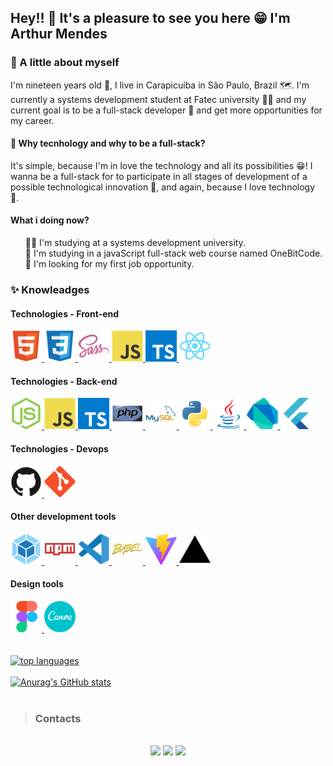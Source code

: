 ## Hey!! 👋 It's a pleasure to see you here 😁 I'm Arthur Mendes

### 🤩 A little about myself
I'm nineteen years old 🥳, I live in Carapicuíba in São Paulo, Brazil 🗺. I'm currently a systems development student at Fatec university 👨‍🎓 and my current goal is to be a full-stack developer 🥷 and get more opportunities for my career.

<h4>🤔 Why tecnhology and why to be a full-stack?</h4>
It's simple, because I'm in love the technology and all its possibilities 😁! I wanna be a full-stack for to participate in all stages of development of a possible technological innovation 🤯, and again, because I love technology 💌.

<h4>What i doing now?</h4>
<ul>
  👨‍🎓 I'm studying at a systems development university. <br/>
  🧠 I'm studying in a javaScript full-stack web course named OneBitCode. <br/>
  🎯 I'm looking for my first job opportunity. <br/>
</ul>

### ✨ Knowleadges

<div>
  <h4>Technologies - Front-end</h4>
  <a href="https://github.com/Arthur-Mendes-M?tab=repositories">
    <code><img src="https://github.com/Arthur-Mendes-M/Arthur-Mendes-M/blob/main/.github/html5-original.svg" width="50" title="HTML5" /></code>
    <code><img src="https://github.com/Arthur-Mendes-M/Arthur-Mendes-M/blob/main/.github/css3-original.svg" width="50" title="CSS3" /></code>
    <code><img src="https://github.com/Arthur-Mendes-M/Arthur-Mendes-M/blob/main/.github/sass-original.svg" width="50" title="SASS" /></code>
    <code><img src="https://github.com/Arthur-Mendes-M/Arthur-Mendes-M/blob/main/.github/javascript-original.svg" width="50" title="Javascript" /></code>
    <code><img src="https://github.com/Arthur-Mendes-M/Arthur-Mendes-M/blob/main/.github/typescript-original.svg" width="50" title="Typescript" /></code>
    <code><img src="https://github.com/Arthur-Mendes-M/Arthur-Mendes-M/blob/main/.github/react-original.svg" width="50" title="React" /></code>
  </a>
  
  <h4>Technologies - Back-end</h4>
  <a href="https://github.com/Arthur-Mendes-M?tab=repositories">
    <code><img src="https://github.com/Arthur-Mendes-M/Arthur-Mendes-M/blob/main/.github/nodejs-original.svg" width="50" title="Node.JS" /></code>
    <code><img src="https://github.com/Arthur-Mendes-M/Arthur-Mendes-M/blob/main/.github/javascript-original.svg" width="50" title="Javascript" /></code>
    <code><img src="https://github.com/Arthur-Mendes-M/Arthur-Mendes-M/blob/main/.github/typescript-original.svg" width="50" title="Typescript" /></code>
    <code><img src="https://github.com/Arthur-Mendes-M/Arthur-Mendes-M/blob/main/.github/php-original.svg" width="50" title="PHP" /></code>
    <code><img src="https://github.com/Arthur-Mendes-M/Arthur-Mendes-M/blob/main/.github/mysql-original-wordmark.svg" width="50" title="MySql" /></code>
    <code><img src="https://github.com/Arthur-Mendes-M/Arthur-Mendes-M/blob/main/.github/python-original.svg" width="50" title="Python" /></code>
    <code><img src="https://github.com/Arthur-Mendes-M/Arthur-Mendes-M/blob/main/.github/java-original.svg" width="50" title="Java" /></code>
    <code><img src="https://github.com/Arthur-Mendes-M/Arthur-Mendes-M/blob/main/.github/dart-original.svg" width="50" title="Dart" /></code>
    <code><img src="https://github.com/Arthur-Mendes-M/Arthur-Mendes-M/blob/main/.github/flutter-original.svg" width="50" title="Flutter" /></code>
  </a>
  
  <h4>Technologies - Devops</h4>
  <a href="https://github.com/Arthur-Mendes-M?tab=repositories">
    <code><img src="https://github.com/Arthur-Mendes-M/Arthur-Mendes-M/blob/main/.github/github-original.svg" width="50" title="Github" /></code>
    <code><img src="https://github.com/Arthur-Mendes-M/Arthur-Mendes-M/blob/main/.github/git-original.svg" width="50" title="Git" /></code>
  </a>
  
  <h4>Other development tools</h4>
  <a href="https://github.com/Arthur-Mendes-M?tab=repositories">
    <code><img src="https://github.com/Arthur-Mendes-M/Arthur-Mendes-M/blob/main/.github/webpack-original.svg" width="50" title="Webpack" /></code>
    <code><img src="https://github.com/Arthur-Mendes-M/Arthur-Mendes-M/blob/main/.github/npm-original-wordmark.svg" width="50" title="npm" /></code>
    <code><img src="https://github.com/Arthur-Mendes-M/Arthur-Mendes-M/blob/main/.github/vscode-original.svg" width="50" title="Visual Studio Code" /></code>
    <code><img src="https://github.com/Arthur-Mendes-M/Arthur-Mendes-M/blob/main/.github/babel-original.svg" width="50" title="Babel" /></code>
    <code><img src="https://github.com/Arthur-Mendes-M/Arthur-Mendes-M/blob/main/.github/vite.svg" width="50" title="Vite" /></code>
    <code><img src="https://github.com/Arthur-Mendes-M/Arthur-Mendes-M/blob/main/.github/vercel.svg" width="50" title="Vercel" /></code>
  </a>
 
  <h4>Design tools</h4>
  <a href="https://github.com/Arthur-Mendes-M?tab=repositories">
    <code><img src="https://github.com/Arthur-Mendes-M/Arthur-Mendes-M/blob/main/.github/figma-original.svg" width="50" title="Figma" /></code>
    <code><img src="https://github.com/Arthur-Mendes-M/Arthur-Mendes-M/blob/main/.github/canva-original.svg" width="50" title="Canva" /></code>
  </a>
</div>

<br />
<br />

<div>
  <a href="https://github.com/Arthur-Mendes-M?tab=repositories">
    <img src="https://github-readme-stats.vercel.app/api/top-langs/?username=Arthur-Mendes-M&layout=compact&theme=transparent&langs_count=10" alt="top languages" />
  </a>
</div>

<br/>

<div>    
  <a href="https://github.com/Arthur-Mendes-M?tab=repositories">
    <img src="https://github-readme-stats.vercel.app/api?username=Arthur-Mendes-M&show_icons=true&theme=transparent&count_private=true&include_all_commits=true" alt="Anurag's GitHub stats" width="48%" />
  </a>
</div>

<br>
  
>### Contacts

<div syle="display: inline_block" align="center"><br/>
  <a href="mailto:arthurmendesmartins0105@gmail.com" target="_blank"/><img src="https://img.shields.io/badge/Gmail-1f1f1f?style=for-the-badge&logo=gmail&logoColor=white"></a>
  <a href="https://www.linkedin.com/in/arthur-mendes-martins-b7ba6a1b8" target="_blank">  <img src="https://img.shields.io/badge/LinkedIn-0077B5?style=for-the-badge&logo=linkedin&logoColor=white"/></a>
  <a href="https://www.instagram.com/arthurm_mendes/" target="_blank"><img src="https://img.shields.io/badge/Instagram-E4405F?style=for-the-badge&logo=instagram&logoColor=white"/></a>
</div><br/><br/>

<!---
Arthur-Mendes-M/Arthur-Mendes-M is a ✨ special ✨ repository because its `README.md` (this file) appears on your GitHub profile.
You can click the Preview link to take a look at your changes.
--->
